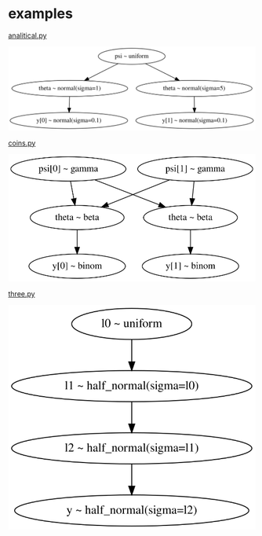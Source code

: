 <h1>examples</h1>

[analitical.py](analitical.py)
<p align="center"><img src="analitical.svg"/></p>

[coins.py](coins.py)
<p align="center"><img src="coins.svg"/></p>

[three.py](three.py)
<p align="center"><img src="three.svg"/></p>
